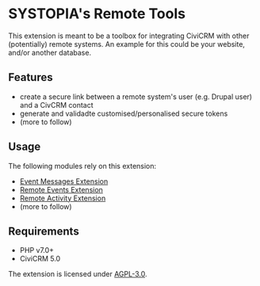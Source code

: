 # SYSTOPIA's Remote Tools

This extension is meant to be a toolbox for integrating CiviCRM
with other (potentially) remote systems. An example for this
could be your website, and/or another database.
  
## Features

* create a secure link between a remote system's user (e.g. Drupal user) and a CivCRM contact
* generate and validadte customised/personalised secure tokens
* (more to follow)

## Usage

The following modules rely on this extension:

* [Event Messages Extension](https://github.com/systopia/de.systopia.eventmessages)
* [Remote Events Extension](https://github.com/systopia/de.systopia.remoteevent)
* [Remote Activity Extension](https://github.com/systopia/de.systopia.remoteactivity)
* (more to follow) 

## Requirements

* PHP v7.0+
* CiviCRM 5.0


The extension is licensed under [AGPL-3.0](LICENSE.txt).
